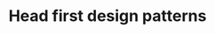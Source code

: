 ---
title: Head first design patterns
location: https://the-eye.eu/public/Books/robot.bolink.org/Head%20First%20Design%20Patterns%20By%20Eric%20Freeman%20and%20Elisabeth%20Freeman%20Small.pdf
desc: Software design patterns
sequence: 3
---